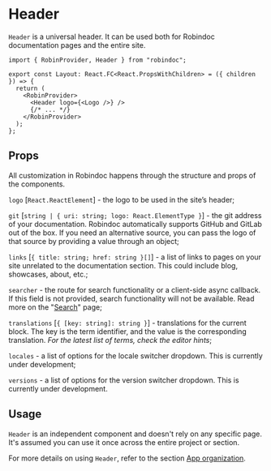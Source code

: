 # Header

`Header` is a universal header. It can be used both for Robindoc documentation pages and the entire site.

```tsx filename="app/layout.tsx"
import { RobinProvider, Header } from "robindoc";

export const Layout: React.FC<React.PropsWithChildren> = ({ children }) => {
  return (
    <RobinProvider>
      <Header logo={<Logo />} />
      {/* ... */}
    </RobinProvider>
  );
};
```

## Props

All customization in Robindoc happens through the structure and props of the components.

`logo` [`React.ReactElement`] - the logo to be used in the site’s header;

`git` [`string | { uri: string; logo: React.ElementType }`] - the git address of your documentation. Robindoc automatically supports GitHub and GitLab out of the box. If you need an alternative source, you can pass the logo of that source by providing a value through an object;

`links` [`{ title: string; href: string }[]`] - a list of links to pages on your site unrelated to the documentation section. This could include blog, showcases, about, etc.;

`searcher` - the route for search functionality or a client-side async callback. If this field is not provided, search functionality will not be available. Read more on the "[Search](../03-search.md)" page;

`translations` [`{ [key: string]: string }`] - translations for the current block. The key is the term identifier, and the value is the corresponding translation. _For the latest list of terms, check the editor hints_;

`locales` - a list of options for the locale switcher dropdown. This is currently under development;

`versions` - a list of options for the version switcher dropdown. This is currently under development.

## Usage

`Header` is an independent component and doesn't rely on any specific page. It's assumed you can use it once across the entire project or section.

For more details on using `Header`, refer to the section [App organization](../../01-getting-started/04-app-organization.md).
